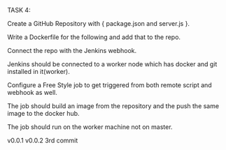 TASK 4:

Create a GitHub Repository with { package.json and server.js }.

Write a Dockerfile for the following and add that to the repo.

Connect the repo with the Jenkins webhook.

Jenkins should be connected to a worker node which has docker and git installed in it(worker).

Configure a Free Style job to get triggered from both remote script and webhook as well.

The job should build an image from the repository and the push the same image to the docker hub.

The job should run on the worker machine not on master.

v0.0.1
v0.0.2
3rd commit
